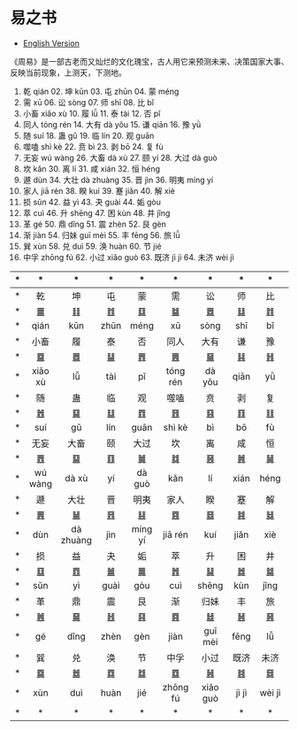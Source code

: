 # 易之书

- [English Version](./README.md)

《周易》是一部古老而又灿烂的文化瑰宝，古人用它来预测未来、决策国家大事、反映当前现象，上测天，下测地。

01. 乾 qián 02. 坤 kūn 03. 屯 zhūn 04. 蒙 méng
05. 需 xū 06. 讼 sòng 07. 师 shī 08. 比 bǐ
09. 小畜 xiǎo xù 10. 履 lǚ 11. 泰 tài 12. 否 pǐ
13. 同人 tóng rén 14. 大有 dà yǒu 15. 谦 qiān 16. 豫 yǜ
17. 随 suí 18. 蛊 gǔ 19. 临 lín 20. 观 guān
21. 噬嗑 shì kè 22. 贲 bì 23. 剥 bō 24. 复 fù
25. 无妄 wú wàng 26. 大畜 dà xù 27. 颐 yí 28. 大过 dà guò
29. 坎 kǎn 30. 离 lí 31. 咸 xián 32. 恒 héng
33. 遯 dùn 34. 大壮 dà zhuàng 35. 晋 jìn 36. 明夷 míng yí
37. 家人 jiā rén 38. 睽 kuí 39. 蹇 jiǎn 40. 解 xiè
41. 损 sǔn 42. 益 yì 43. 夬 guài 44. 姤 gòu
45. 萃 cuì 46. 升 shēng 47. 困 kùn 48. 井 jǐng
49. 革 gé 50. 鼎 dǐng 51. 震 zhèn 52. 艮 gèn
53. 渐 jiàn 54. 归妹 guī mèi 55. 丰 fēng 56. 旅 lǚ
57. 巽 xùn 58. 兑 duì 59. 涣 huàn 60. 节 jié
61. 中孚 zhōng fú 62. 小过 xiǎo guò 63. 既济 jì jì 64. 未济 wèi jì

| * | * | * | * | * | * | * | * | * | * |
| - | :-: | :-: | :-: | :-: | :-: | :-: | :-: | :-: | - |
| * | 乾 | 坤 | 屯 | 蒙 | 需 | 讼 | 师 | 比 | * |
| * | [䷀](e4b9beqian_cn.md) | [䷁](e59da4kun_cn.md) | [䷂](e5b1afzhun_cn.md) | [䷃](e89299meng_cn.md) | [䷄](e99c80xu_cn.md) | [䷅](e8aebcsong_cn.md) | [䷆](e5b888shi_cn.md) | [䷇](e6af94bi_cn.md) | * |
| * | qián | kūn | zhūn | méng | xū | sòng | shī | bǐ | * |
| * | 小畜 | 履 | 泰 | 否 | 同人 | 大有 | 谦 | 豫 | * |
| * | [䷈](e5b08fe7959cxiaoxu_cn.md) | [䷉](e5b1a5lv_cn.md) | [䷊](e6b3b0tai_cn.md) | [䷋](e590a6pi_cn.md) | [䷌](e5908ce4babatongren_cn.md) | [䷍](e5a4a7e69c89dayou_cn.md) | [䷎](e8b0a6qian_cn.md) | [䷏](e8b1abyu_cn.md) | * |
| * | xiǎo xù | lǚ | tài | pǐ | tóng rén | dà yǒu | qiān| yǜ | * |
| * | 随 | 蛊 | 临 | 观 | 噬嗑 | 贲 | 剥 | 复 | * |
| * | [䷐](e99a8fsui_cn.md) | [䷑](e89b8agu_cn.md) | [䷒](e4b8b4lin_cn.md) | [䷓](e8a782guan_cn.md) | [䷔](e599ace59791shike_cn.md) | [䷕](e8b4b2bi_cn.md) | [䷖](e589a5bo_cn.md) | [䷗](e5a48dfu_cn.md) | * |
| * | suí | gǔ | lín | guān | shì kè | bì | bō | fù | * |
| * | 无妄 | 大畜 | 颐 | 大过 | 坎 | 离 | 咸 | 恒 | * |
| * | [䷘](e697a0e5a684wuwang_cn.md) | [䷙](e5a4a7e89384daxu_cn.md) | [䷚](e9a290yi_cn.md) | [䷛](e5a4a7e8bf87daguo_cn.md) | [䷜](e59d8ekan_cn.md) | [䷝](e7a6bbli_cn.md) | [䷞](e592b8xian_cn.md) | [䷟](e68192heng_cn.md) | * |
| * | wú wàng | dà xù | yí | dà guò | kǎn | lí | xián | héng | * |
| * | 遯 | 大壮 | 晋 | 明夷 | 家人 | 睽 | 蹇 | 解 | * |
| * | [䷠](e981afdun_cn.md) | [䷡](e5a4a7e5a3aedazhuang_cn.md) | [䷢](e6998bjin_cn.md) | [䷣](e6988ee5a4b7mingyi_cn.md) | [䷤](e5aeb6e4babajiaren_cn.md) | [䷥](e79dbdkui_cn.md) | [䷦](e8b987jian_cn.md) | [䷧](e8a7a3xie_cn.md) | * |
| * | dùn | dà zhuàng | jìn | míng yí | jiā rén | kuí | jiǎn | xiè | * |
| * | 损 | 益 | 夬 | 姤 | 萃 | 升 | 困 | 井 | * |
| * | [䷨](e68d9fsun_cn.md) | [䷩](e79b8ayi_cn.md) | [䷪](e5a4acguai_cn.md) | [䷫](e5a7a4gou_cn.md) | [䷬](e89083cui_cn.md) | [䷭](e58d87sheng_cn.md) | [䷮](e59bb0kun_cn.md) | [䷯](e4ba95jing_cn.md) | * |
| * | sǔn | yì | guài | gòu | cuì | shēng | kùn | jǐng | * |
| * | 革 | 鼎 | 震 | 艮 | 渐 | 归妹 | 丰 | 旅 | * |
| * | [䷰](e99da9ge_cn.md) | [䷱](e9bc8eding_cn.md) | [䷲](e99c87zhen_cn.md) | [䷳](e889aegen_cn.md) | [䷴](e6b890jian_cn.md) | [䷵](e5bd92e5a6b9guimei_cn.md) | [䷶](e4b8b0feng_cn.md) | [䷷](e69785lv_cn.md) | * |
| * | gé | dǐng | zhèn | gèn | jiàn | guī mèi | fēng | lǚ | * |
| * | 巽 | 兑 | 涣 | 节 | 中孚 | 小过 | 既济 | 未济 | * |
| * | [䷸](e5b7bdxun_cn.md) | [䷹](e58591dui_cn.md) | [䷺](e6b6a3huan_cn.md) | [䷻](e88a82jie_cn.md) | [䷼](e4b8ade5ad9azhongfu_cn.md) | [䷽](e5b08fe8bf87xiaoguo_cn.md) | [䷾](e697a2e6b58ejiji_cn.md) | [䷿](e69caae6b58eweiji_cn.md) | * |
| * | xùn | duì | huàn | jié | zhōng fú  | xiǎo guò |  jì jì | wèi jì | * |
| * | * | * | * | * | * | * | * | * | * |

